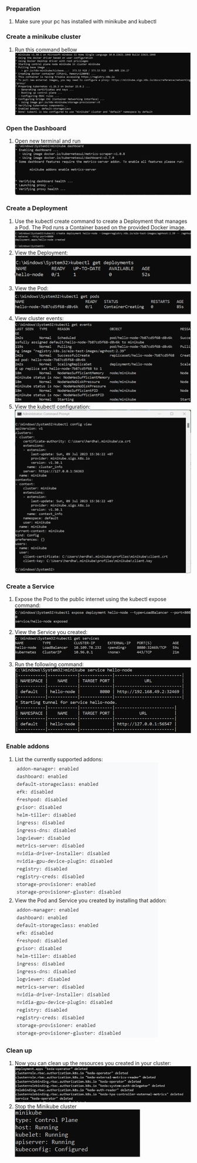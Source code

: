### Preparation
1. Make sure your pc has installed with minikube and kubectl

### Create a minikube cluster
1. Run this command bellow <br>
<img src="https://github.com/tritutur/tekn-cloud-computing/blob/main/minggu-13/image/img1.png"/></br>

### Open the Dashboard
1. Open new terminal and run <br>
<img src="https://github.com/tritutur/tekn-cloud-computing/blob/main/minggu-13/image/img2.png"/></br>

### Create a Deployment
1. Use the kubectl create command to create a Deployment that manages a Pod. The Pod runs a Container based on the provided Docker image. <br>
<img src="https://github.com/tritutur/tekn-cloud-computing/blob/main/minggu-13/image/img3.png"/></br>
2. View the Deployment: <br>
<img src="https://github.com/tritutur/tekn-cloud-computing/blob/main/minggu-13/image/img4.png"/></br>
3. View the Pod: <br>
<img src="https://github.com/tritutur/tekn-cloud-computing/blob/main/minggu-13/image/img5.png"/></br>
4. View cluster events:<br>
<img src="https://github.com/tritutur/tekn-cloud-computing/blob/main/minggu-13/image/img6.png"/></br>
5. View the kubectl configuration:<br>
<img src="https://github.com/tritutur/tekn-cloud-computing/blob/main/minggu-13/image/img7.png"/></br>

### Create a Service
1. Expose the Pod to the public internet using the kubectl expose command: <br>
<img src="https://github.com/tritutur/tekn-cloud-computing/blob/main/minggu-13/image/img8.png"/></br>
2. View the Service you created: <br>
<img src="https://github.com/tritutur/tekn-cloud-computing/blob/main/minggu-13/image/img9.png"/></br>
3. Run the following command: <br>
<img src="https://github.com/tritutur/tekn-cloud-computing/blob/main/minggu-13/image/img10.png"/></br>

### Enable addons
1. List the currently supported addons:
<img src="https://github.com/tritutur/tekn-cloud-computing/blob/main/minggu-13/image/addons-output.png"/></br>
2. View the Pod and Service you created by installing that addon:
<img src="https://github.com/tritutur/tekn-cloud-computing/blob/main/minggu-13/image/addons-output.png"/></br>

### Clean up
1. Now you can clean up the resources you created in your cluster:
<img src="https://github.com/tritutur/tekn-cloud-computing/blob/main/minggu-13/image/cleanup-kubectl-delete-deploy.png"/></br>
2. Stop the Minikube cluster
<img src="https://github.com/tritutur/tekn-cloud-computing/blob/main/minggu-13/image/cleanup-kubectl-stop.png"/></br>